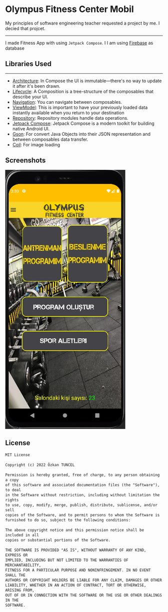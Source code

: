 # Olympus Fitness Center Mobil
My principles of software engineering teacher requested a project by me. I decied that projcet.

---
I made Fitness App with using `Jetpack Compose`. I I am using [Firebase][1] as database

## Libraries Used
---
* [Architecture][2]: In Compose the UI is immutable—there's no way to update it after it's been drawn.
* [Lifecycle][3]: A Composition is a tree-structure of the composables that describe your UI.
* [Navigation][4]: You can navigate between composables.
* [ViewModel][5]: This is important to have your previously loaded data instantly available when you return to your destination
* [Repository][6]: Repository modules handle data operations.
* [Jetpack Compose][7]: Jetpack Compose is a modern toolkit for building native Android UI.
* [Gson][8]: For convert Java Objects into their JSON representation and between composables data transfer.
* [Coil][9]: For image loading


## Screenshots
<img src="docs/read4.PNG"/>


## License
```
MIT License

Copyright (c) 2022 Özkan TUNCEL

Permission is hereby granted, free of charge, to any person obtaining a copy
of this software and associated documentation files (the "Software"), to deal
in the Software without restriction, including without limitation the rights
to use, copy, modify, merge, publish, distribute, sublicense, and/or sell
copies of the Software, and to permit persons to whom the Software is
furnished to do so, subject to the following conditions:

The above copyright notice and this permission notice shall be included in all
copies or substantial portions of the Software.

THE SOFTWARE IS PROVIDED "AS IS", WITHOUT WARRANTY OF ANY KIND, EXPRESS OR
IMPLIED, INCLUDING BUT NOT LIMITED TO THE WARRANTIES OF MERCHANTABILITY,
FITNESS FOR A PARTICULAR PURPOSE AND NONINFRINGEMENT. IN NO EVENT SHALL THE
AUTHORS OR COPYRIGHT HOLDERS BE LIABLE FOR ANY CLAIM, DAMAGES OR OTHER
LIABILITY, WHETHER IN AN ACTION OF CONTRACT, TORT OR OTHERWISE, ARISING FROM,
OUT OF OR IN CONNECTION WITH THE SOFTWARE OR THE USE OR OTHER DEALINGS IN THE
SOFTWARE.
```

[1]:https://firebase.google.com/
[2]:https://developer.android.com/jetpack/compose/architecture
[3]:https://developer.android.com/jetpack/compose/lifecycle
[4]:https://developer.android.com/jetpack/compose/navigation
[5]:https://developer.android.com/jetpack/compose/state#viewmodel-state
[6]:https://developer.android.com/jetpack/guide#fetch-data
[7]:https://developer.android.com/jetpack/compose/tutorial
[8]:https://github.com/google/gson
[9]:https://coil-kt.github.io/coil/compose/
